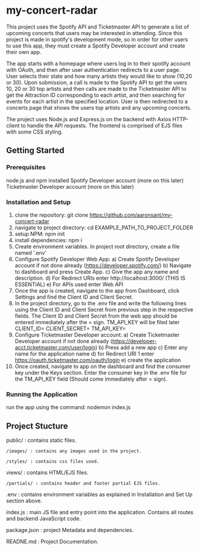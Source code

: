 # my-concert-radar 
This project uses the Spotify API and Ticketmaster API to generate a list of upcoming concerts that users may be interested in attending. Since this project is made in spotify's development mode, so in order for other users to use this app, they must create a Spotify Developer account and create their own app.

The app starts with a homepage where users log in to their spotify account with OAuth, and then after user authentication redirects to a user page. User selects their state and how many artists they would like to show (10,20 or 30). Upon submission, a call is made to the Spotify API to get the users 10, 20 or 30 top artists and then calls are made to the Ticketmaster API to get the Attraction ID corresponding to each artist, and then searching for events for each artist in the specified location. User is then redirected to a concerts page that shows the users top artists and any upcoming concerts.   

The project uses Node.js and Express.js on the backend with Axios HTTP-client to handle the API requests. The frontend is comprised of EJS files with some CSS styling.

## Getting Started

### Prerequisites
node.js and npm installed
Spotify Developer account (more on this later)
Ticketmaster Developer account (more on this later)

### Installation and Setup

1. clone the repository: git clone https://github.com/aaronsant/my-concert-radar
2. navigate to project directory: cd EXAMPLE_PATH_TO_PROJECT_FOLDER
3. setup NPM: npm init
4. install dependencies: npm i
6. Create environment variables. In project root directory, create a file named '.env' 
7. Configure Spotify Developer Web App:
   a) Create Spotify Developer account if not done already (https://developer.spotify.com/)
   b) Navigate to dashboard and press Create App. 
   c) Give the app any name and description.
   d) For Redirect URIs enter http://localhost:3000/ (THIS IS ESSENTIAL)
   e) For APIs used enter Web API
8. Once the app is created, navigate to the app from Dashboard, click Settings and find the Client ID and Client Secret.
9. In the project directory, go to the .env file and write the following lines using the Client ID and Client Secret from previous step in the respective fields. The Client ID and Client Secret from the web app should be entered immediately after the = sign. TM_API_KEY will be filed later
   CLIENT_ID=
   CLIENT_SECRET=
   TM_API_KEY=
10. Configure Ticketmaster Developer account:
    a) Create Ticketmaster Developer account if not done already (https://developer-acct.ticketmaster.com/user/login)
    b) Press add a new app
    c) Enter any name for the application name
    d) for Redirect URI 1 enter https://oauth.ticketmaster.com/oauth/login
    e) create the application
11. Once created, navigate to app on the dashboard and find the consumer key under the Keys section. Enter the consumer key in the .env file for the TM_API_KEY field (Should come immediately after = sign).

### Running the Application
run the app using the command: nodemon index.js

## Project Stucture
public/ : contains static files.

    /images/ : contains any images used in the project. 
    
    /styles/ : contains css files used.
    
views/ : contains HTML/EJS files.

    /partials/ : contains header and footer partial EJS files.
    
.env : contains environment variables as explained in Installation and Set Up section above.

index.js : main JS file and entry point into the application. Contains all routes and backend JavaScript code.

package.json : project Metadata and dependencies.

READNE.md : Project Documentation.
    
    
